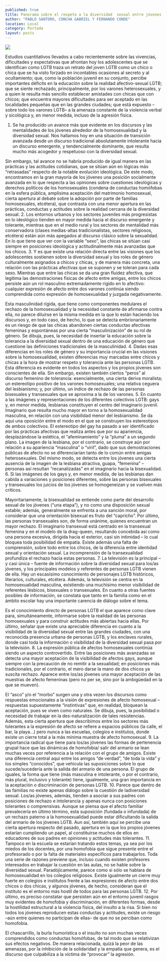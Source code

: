```yaml
---
published: true
title: Panorama sobre el respeto a la diversidad  sexual entre jóvenes y adolescentes
author: "PABLO SANTORO, CONCHA GABRIEL Y FERNANDO CONDE"
location: Local
category: Portada
layout: posts
---
```


![](http://i.imgur.com/gXhWzpwm.jpg)

Estudios cuantitativos llevados a cabo recientemente sobre las vivencias, dificultades y expectativas que afrontan hoy los adolescentes que se identifican como LGTB traza un retrato del joven LGTB como un chico o chica que se ha visto forzado en incontables ocasiones al secreto y al ocultamiento; que, como la población juvenil en su conjunto, percibe importantes déficits en la educación sobre la realidad afectivo-sexual LGTB; que se siente rechazado, principalmente, por los varones heterosexuales, y a quien le resulta más sencillo establecer amistades con chicas que con chicos; que encuentra mayores dificultades para ser aceptado en las localidades pequeñas que en las grandes ciudades; que está expuesto –sobre todo los varones LGTB– a la amenaza constante de la violencia verbal y sicológica y, en menor medida, incluso de la agresión física.

1. Se ha producido un avance más que evidente en los discursos y las mentalidades de los jóvenes alrededor de la homosexualidad y la diversidad sexual. Nos hallamos hoy en una situación de transición avanzada desde un discurso tradicional absolutamente intolerante hacia un discurso emergente, y tendencialmente dominante, que resulta mucho más acogedor y respetuoso con la diversidad sexual. 

Sin embargo, tal avance no se habría producido de igual manera en las prácticas y las actitudes cotidianas, que se sitúan aún en lógicas más “retrasadas” respecto de la notable evolución ideológica. De este modo, encontramos en la gran mayoría de los jóvenes una posición socialmente avanzada en lo que respecta a las opiniones sobre cuestiones ideológicas y derechos políticos de los homosexuales (condena de conductas homófobas en la esfera pública, amplísima aceptación del matrimonio homosexual, cierta apertura al debate sobre la adopción por parte de familias homosexuales, etcétera), que contrasta con una menor apertura en las prácticas, conductas y actitudes sobre la realidad cercana de la diversidad sexual. 
2. Los entornos urbanos y los sectores juveniles más progresistas en lo ideológico tienden en mayor medida hacia el discurso emergente y tolerante, mientras que en el medio rural y los sectores de mentalidad más conservadora (clases medias-altas tradicionalistas, sectores religiosos, etcétera) están aún más apegados al discurso clásico sobre la sexualidad. En lo que tiene que ver con la variable “sexo”, las chicas se sitúan casi siempre en posiciones ideológica y actitudinalmente más avanzadas que los chicos.
3. Y es que existe una relación directa entre las visiones que los adolescentes sostienen sobre la diversidad sexual y los roles de género culturalmente asignados a chicos y chicas, y de manera más concreta, una relación con las prácticas afectivas que se suponen y se toleran para cada sexo. Mientras que entre las chicas se da una gran fluidez afectiva, que legitima las demostraciones físicas de afecto entre amigas, entre los chicos persiste aún un rol masculino extremadamente rígido en lo afectivo: cualquier expresión de afecto entre dos varones continúa siendo comprendida como expresión de homosexualidad y juzgada negativamente. 

Esta masculinidad rígida, que tiene como componentes medulares el rechazo de la homosexualidad y la necesidad constante de afirmarse contra ella, no parece diluirse en la misma medida en la que lo están haciendo los discursos y, en todo caso, de hecho, lo que se detecta embrionariamente es un riesgo de que las chicas abandonen ciertas conductas afectivas femeninas y espontáneas por una cierta “masculinización” de su rol de género. Se dibuja, pues, la necesidad de insertar la educación sobre la tolerancia a la diversidad sexual dentro de una educación de género que cuestione las definiciones tradicionales de la masculinidad.
4. Dadas esas diferencias en los roles de género y su importancia crucial en las visiones sobre la homosexualidad, existen diferencias muy marcadas entre chicos y chicas a la hora de mostrar respeto y tolerancia ante las personas LGTB. Esta diferencia es evidente en todos los aspectos y los propios jóvenes son conscientes de ella. Sin embargo, existen también ciertos “peros” al discurso femenino de tolerancia: esencialmente, una cierta deriva moralista; un estereotipo positivo de los varones homosexuales; una relativa ceguera del lesbianismo; y, por último, un índice de rechazo de las personas bisexuales y transexuales que se aproxima a la de los varones.
5. En cuanto a las imágenes y representaciones de los diferentes colectivos LGTB: gays y, en menor medida, lesbianas constituyen el centro del imaginario juvenil. Imaginario que resulta mucho mayor en torno a la homosexualidad masculina, en relación con una visibilidad menor del lesbianismo. 
Se da aquí una oposición entre el modo en el que se construyen los estereotipos de ambos colectivos. El estereotipo del gay ha pasado a ser identificado por las prácticas afectivas que realiza antes que por su apariencia, desplazándose la estética, el “afeminamiento” y la “pluma” a un segundo plano. La imagen de la lesbiana, por el contrario, se construye aún por relación a su apariencia “masculina” o “viril”, dado que sus demostraciones públicas de afecto no se diferenciarían tanto de lo común entre amigas heterosexuales. Del mismo modo, se detecta entre los jóvenes una cierta ausencia de la imagen de la lesbiana atractiva, guapa, “femenina” – personas así resultan “recanalizadas” en el imaginario hacia la bisexualidad.
6. Si las imágenes de los gays y, en menor medida, de las lesbianas dan cabida a variaciones y posiciones diferentes, sobre las personas bisexuales y transexuales los juicios de los jóvenes se homogeneizan y se vuelven más críticos. 

Mayoritariamente, la bisexualidad se entiende como parte del desarrollo sexual de los jóvenes (“una etapa”), y no como una disposición sexual estable; además, generalmente se enfrenta a una sanción moral, por considerar que una orientación bisexual es fruto del “capricho”. Por último, las personas transexuales son, de forma unánime, quienes encuentran un mayor rechazo. 
El imaginario transexual está centrado en la transexual femenina y en el modelo de la drag-queen, resultando concebida así como una persona excesiva, dirigida hacia el exterior, casi sin intimidad – lo cual bloquea toda posibilidad de empatía. Existe además una falta de comprensión, sobre todo entre los chicos, de la diferencia entre identidad sexual y orientación sexual. La incomprensión de la transexualidad profundiza el rechazo hacia estas personas.
7. La televisión es la principal – y casi única – fuente de información sobre la diversidad sexual para los/as jóvenes, y los principales modelos y referentes de personas LGTB vienen de ella. Hay un escasísimo conocimiento de personajes LGTB históricos, literarios, culturales, etcétera. 
Además, la televisión se centra en la homosexualidad masculina, existiendo una muchísimo menor visibilidad de referentes lésbicos, bisexuales o transexuales. En cuanto a otras fuentes posibles de información, se constata que tanto en la familia como en el ámbito escolar hay una importante carencia de diálogo sobre el tema. 

Es el conocimiento directo de personas LGTB el que aparece como clave para, simultáneamente, informarse sobre la realidad de las personas homosexuales y para construir actitudes más abiertas hacia ellas. Por último, señalar que existe una apreciable diferencia en cuanto a la visibilidad de la diversidad sexual entre las grandes ciudades, con una reconocida presencia urbana de personas LGTB, y los enclaves rurales, donde casi toda la información o visibilidad de la diversidad sexual pasa por la televisión.
8. La expresión pública de afectos homosexuales continúa siendo un aspecto controvertido. Entre las posiciones más avanzadas se detecta una mayor aceptación de la visibilidad de afectos gays, aunque siempre con la precaución de no remitir a la sexualidad; en posiciones más tradicionales, por el contrario, el mero darse la mano de dos chicos ya suscita rechazo. Aparece entre los/as jóvenes una mayor aceptación de las muestras de afecto femeninas (pero no per se, sino por la ambigüedad en la que se mueven). 

El “asco” y/o el “morbo” surgen una y otra vezen los discursos como respuestas emocionales a la visión de expresiones de afecto homosexual – respuestas supuestamente “instintivas” que, en realidad, bloquean la aceptación, pues se viven como naturales. Se dibuja, pues, la posibilidad o necesidad de trabajar en la des-naturalización de tales resistencias. 
Además, esta cierta apertura que describimos entre los sectores más tolerantes a la expresión de afecto se refiere a espacios públicos (la calle, el bar, la playa…) pero nunca a las escuelas, colegios e institutos, donde existe un cierre total a la más mínima muestra de afecto homosexual.
9. La importancia radical que tiene para los/as jóvenes las formas de pertenencia grupal hace que las dinámicas de homofobia/ salir del armario se lean muchas veces por referencia a la relación con el grupo de amigos. Existe una diferencia central aquí entre los amigos “de verdad”, “de toda la vida” y los simples “conocidos”, que vehicula las suposiciones sobre lo que sucede/sucedería ante la salida del armario de una persona. El grupo de iguales, la forma que tiene (más masculina e intolerante, o por el contrario, más plural, inclusivo y tolerante) tiene, igualmente, una gran importancia en la aceptación o discriminación de personas LGTB.
10. Parece que dentro de las familias no existe apenas diálogo sobre la cuestión de ladiversidad sexual. Los/as jóvenes, además, tienden a asociar a sus padres con posiciones de rechazo e intolerancia y apenas nunca con posiciones tolerantes o comprensivas. Aunque se piensa que el afecto familiar prevalecería en último término, esta suposición (fundada o infundada) de un rechazo paterno a la homosexualidad puede estar dificultando la salida del armario de los jóvenes LGTB. Aun así, también aquí se percibe una cierta apertura respecto del pasado, apertura en la que los propios jóvenes estarían cumpliendo un papel, al constituirse muchos de ellos en educadores de sus padres en opiniones y actitudes más tolerantes.
11. Tampoco en la escuela se estarían tratando estos temas, ya sea por los miedos de los docentes, por una homofobia que sigue presente entre el profesorado o por la falta de materiales específicos para trabajarlos. 
Toda una serie de razones previene que, incluso cuando existen profesores interesados en trabajar la cuestión en las aulas, no se hable sobre la diversidad sexual. Paradójicamente, parece como si sólo se hablara de homosexualidad en los colegios religiosos. Existe igualmente un cierre muy fuerte en colegios e institutos frente a las expresiones de afecto entre dos chicos o dos chicas, y algunos jóvenes, de hecho, consideran que el instituto es el entorno más hostil de todos para las personas LGTB. 
12. Por último, es preciso constatar que persisten aún en el entorno juvenil rasgos muy evidentes de homofobia y discriminación, en diferentes formas, desde la hostilidad estructural a la violencia física, del insulto a la risa. Si bien no todos los jóvenes reproducen estas conductas y actitudes, existe un riesgo –aún entre quienes no participan de ellas– de que no se perciban como homofobia. 

El chascarrillo, la burla humorística o el insulto no son muchas veces comprendidos como conductas homófobas, de tal modo que se relativizan sus efectos negativos. De manera relacionada, quizá la peor de las amenazas, por la inhibición de la solidaridad y la empatía que genera, es el discurso que culpabiliza a la víctima de “provocar” la agresión.

